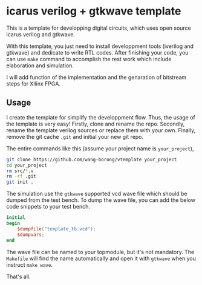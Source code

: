# icarus verilog + gtkwave template

This is a template for developping digital circuits, which
uses open source icarus verilog and gtkwave.

With this template, you just need to install developpment
tools (iverilog and gtkwave) and dedicate to write RTL codes.
After finishing your code, you can use `make` command to 
accomplish the rest work which include elaboration and
simulation.

I will add function of the implementation and the genaration
of bitstream steps for Xilinx FPGA.

## Usage

I create the template for simplify the developpment flow.
Thus, the usage of the template is very easy!  Firstly, clone
and rename the repo.  Secondly, rename the template verilog
sources or replace them with your own.  Finally, remove the
git cache `.git` and initial your new git repo.

The entire commands like this (assume your project name is
`your_project`),

```bash
git clone https://github.com/wang-borong/vtemplate your_project
cd your_project
rm src/*.v
rm -rf .git
git init .
```

The simulation use the `gtkwave` supported vcd wave file which
should be dumped from the test bench.  To dump the wave file,
you can add the below code snippets to your test bench.

```verilog
initial
begin
    $dumpfile("template_tb.vcd");
    $dumpvars;
end
```

The wave file can be named to your topmodule, but it's not
mandatory.  The `Makefile` will find the name automatically
and open it with `gtkwave` when you instruct `make wave`.


That's all.
